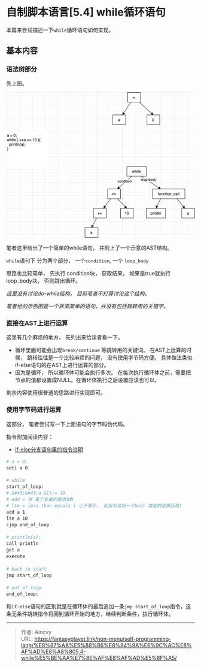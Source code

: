 # 自制脚本语言[5.4] while循环语句


本篇来尝试描述一下`while`循环语句如何实现。 

## 基本内容

### 语法树部分

先上图。

![while 的语法树](/img/program/while_ast1.png)



笔者这里给出了一个简单的while语句， 并附上了一个示意的AST结构。

`while`语句下 分为两个部分， 一个`condition`, 一个 `loop_body`

思路也比较简单， 先执行 condition块， 获取结果， 如果是true就执行loop_body块， 否则跳出循环。

*这里没有讨论do-while结构， 目前笔者不打算讨论这个结构。*

*笔者给的示例图是一个非常简单的语句，并没有包括跳转用的关键字。*

### 直接在AST上进行运算

这里有几个麻烦的地方， 先列出来给读者看一下。 

- 循环里面可能会出现`break/continue` 等跳转用的关键词。   在AST上运算的时候， 跳转往往是一个比较麻烦的问题，  没有使用字节码方便。 具体做法类似if-else语句的在AST上进行运算的部分。 
- 因为是循环， 所以循环体可能会执行多次。 在每次执行循环体之前，需要把节点的值都设置成NULL。在循环体执行之后设置应该也可以。  

剩余内容使用很普通的思路进行实现即可。   



### 使用字节码进行运算

这部分， 笔者尝试写一下上面语句的字节码伪代码。 

指令附加阅读内容： 

- [ if-else分支语句里的指令说明](../自制脚本语言5.1-分支语句/#使用字节码进行运算)

```bash
# a = 0;
seti a 0

# while
start_of_loop: 
# &#43;&#43;a &lt;= 10
# add = 将 某个变量的值添加N
# lte = less than equals ( 小于等于， 此指令会将一个bool 类型的结果压栈)
add a 1 
lte a 10
cjmp end_of_loop

# println(a);
call println 
get a
execute

# back to start 
jmp start_of_loop

# out of loop.
end_of_loop: 
```



和`if-else`语句的区别就是在循环体的最后追加一条`jmp start_of_loop`指令，这条无条件跳转指令将回到循环开始的地方，继续判断条件，执行循环体。 


---

> 作者: Aincvy  
> URL: https://fantasyplayer.link/non-menu/self-programming-lang/%E8%87%AA%E5%88%B6%E8%84%9A%E6%9C%AC%E8%AF%AD%E8%A8%805.4-while%E5%BE%AA%E7%8E%AF%E8%AF%AD%E5%8F%A5/  

